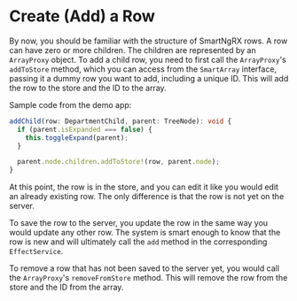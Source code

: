 # Create (Add) a Row

By now, you should be familiar with the structure of SmartNgRX rows. A row can have zero or more children. The children are represented by an `ArrayProxy` object. To add a child row, you need to first call the `ArrayProxy`'s `addToStore` method, which you can access from the `SmartArray` interface, passing it a dummy row you want to add, including a unique ID. This will add the row to the store and the ID to the array.

Sample code from the demo app:

```typescript
addChild(row: DepartmentChild, parent: TreeNode): void {
  if (parent.isExpanded === false) {
    this.toggleExpand(parent);
  }

  parent.node.children.addToStore!(row, parent.node);
}
```

At this point, the row is in the store, and you can edit it like you would edit an already existing row. The only difference is that the row is not yet on the server.

To save the row to the server, you update the row in the same way you would update any other row. The system is smart enough to know that the row is new and will ultimately call the `add` method in the corresponding `EffectService`.

To remove a row that has not been saved to the server yet, you would call the `ArrayProxy`'s `removeFromStore` method. This will remove the row from the store and the ID from the array.
